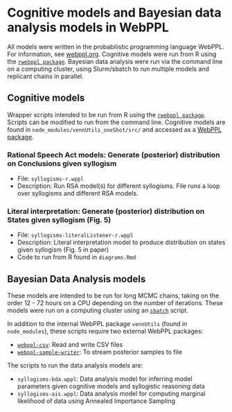 # Cognitive models and Bayesian data analysis models in WebPPL

All models were written in the probabilistic programming language WebPPL. For information, see [webppl.org](http://webppl.org/). Cognitive models were run from R using the [`rwebppl package`](https://github.com/mhtess/rwebppl). Bayesian data analysis were run via the command line on a computing cluster, using Slurm/sbatch to run multiple models and replicant chains in parallel.

## Cognitive models

Wrapper scripts intended to be run from R using the [`rwebppl package`](https://github.com/mhtess/rwebppl). Scripts can be modified to run from the command line. Cognitive models are found in `node_modules/vennUtils_oneShot/src/` and accessed as a [WebPPL package](https://webppl.readthedocs.io/en/master).

### Rational Speech Act models: Generate (posterior) distribution on Conclusions given syllogism
- File: `syllogisms-r.wppl`
- Description: Run RSA model(s) for different syllogisms. File runs a loop over syllogisms and different RSA models.

### Literal interpretation: Generate (posterior) distribution on States given syllogism (Fig. 5)
- File: `syllogisms-literalListener-r.wppl`
- Description: Literal interpretation model to produce distribution on states given syllogism (Fig. 5 in paper)
- Code to run from R found in `diagrams.Rmd`

## Bayesian Data Analysis models

These models are intended to be run for long MCMC chains, taking on the order 12 - 72 hours on a CPU depending on the number of iterations. These models were run on a computing cluster using an [`sbatch`](https://slurm.schedmd.com/sbatch.html) script.

In addition to the internal WebPPL package `vennUtils` (found in `node_modules`), these scripts require two external WebPPL packages:
- [`webppl-csv`](https://github.com/mhtess/webppl-csv): Read and write CSV files
- [`webppl-sample-writer`](https://github.com/mhtess/webppl-sample-writer): To stream posterior samples to file

The scripts to run the data analysis models are:
- `syllogisms-bda.wppl`: Data analysis model for inferring model parameters given cognitive models and syllogistic reasoning data
- `syllogisms-ais.wppl`: Data analysis model for computing marginal likelihood of data using Annealed Importance Sampling
